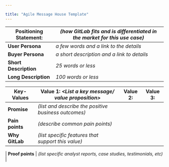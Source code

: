 ```yaml
---

title: "Agile Message House Template"
---
```




| Positioning Statement: | *(how GitLab fits and is differentiated in the market for this use case)* |
|------------------------|-------------------------------------------------------------------------|
| **User Persona**  | *a few words and a link to the details* |
| **Buyer Persona** | *a short description and a link to details* |
| **Short Description** | *25 words or less* |
| **Long Description** | *100 words or less* |


| **Key-Values** | Value 1: *<List a key message/ value proposition>* | Value 2: | Value 3: |
|--------------|------------------------------------------------------------------|----------|----------|
| **Promise** | *(list and describe the positive business outcomes)* |  |  |
| **Pain points** | *(describe common pain points)* |  |  |
| **Why GitLab** | *(list specific features that support this value)* |  |  |


| **Proof points** | *(list specific analyst reports, case studies, testimonials, etc)*  |
